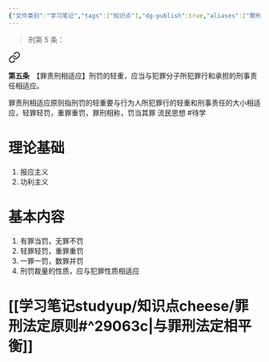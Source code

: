 ```yaml
---
{"文件类别":"学习笔记","tags":["知识点"],"dg-publish":true,"aliases":["罪刑相称原则","罪刑相当原则","罪刑均衡原则"],"permalink":"/学习笔记studyup/知识点cheese/罪刑相适应原则/","dgPassFrontmatter":true,"created":"2024-09-23T10:05:29.993+08:00","updated":"2024-10-15T17:03:48.691+08:00"}
---
```


>刑第 5 条：
<div class="transclusion internal-embed is-loaded"><a class="markdown-embed-link" href="////#t5" aria-label="Open link"><svg xmlns="http://www.w3.org/2000/svg" width="24" height="24" viewBox="0 0 24 24" fill="none" stroke="currentColor" stroke-width="2" stroke-linecap="round" stroke-linejoin="round" class="svg-icon lucide-link"><path d="M10 13a5 5 0 0 0 7.54.54l3-3a5 5 0 0 0-7.07-7.07l-1.72 1.71"></path><path d="M14 11a5 5 0 0 0-7.54-.54l-3 3a5 5 0 0 0 7.07 7.07l1.71-1.71"></path></svg></a><div class="markdown-embed">



**第五条**　【罪责刑相适应】刑罚的轻重，应当与犯罪分子所犯罪行和承担的刑事责任相适应。 

</div></div>


罪责刑相适应原则指刑罚的轻重要与行为人所犯罪行的轻重和刑事责任的大小相适应，轻罪轻罚，重罪重罚，罪刑相称，罚当其罪
流民思想 #待学 
# 理论基础
1. 报应主义
2. 功利主义
# 基本内容
1. 有罪当罚，无罪不罚
2. 轻罪轻罚，重罪重罚
3. 一罪一罚，数罪并罚
4. 刑罚裁量的性质，应与犯罪性质相适应
# [[学习笔记studyup/知识点cheese/罪刑法定原则#^29063c\|与罪刑法定相平衡]]